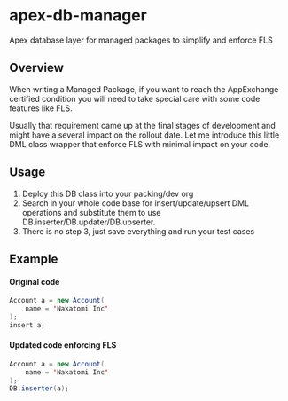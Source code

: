 apex-db-manager
===============

Apex database layer for managed packages to simplify and enforce FLS

## Overview

When writing a Managed Package, if you want to reach the AppExchange certified condition you will need to take special care with some code features like FLS.

Usually that requirement came up at the final stages of development and might have a several impact on the rollout date. Let me introduce this little DML class wrapper that enforce FLS with minimal impact on your code.

## Usage
1. Deploy this DB class into your packing/dev org
2. Search in your whole code base for insert/update/upsert DML operations and substitute them to use DB.inserter/DB.updater/DB.upserter. 
3. There is no step 3, just save everything and run your test cases

## Example
#### Original code
```java
Account a = new Account(
	name = 'Nakatomi Inc'
);
insert a;
```

#### Updated code enforcing FLS
```java
Account a = new Account(
	name = 'Nakatomi Inc'
);
DB.inserter(a);
```

